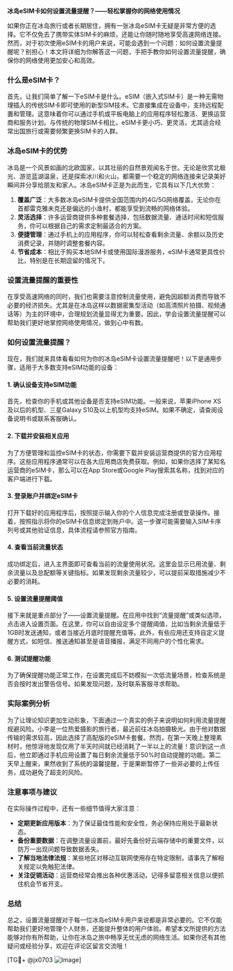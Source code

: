 **冰岛eSIM卡如何设置流量提醒？——轻松掌握你的网络使用情况**

如果你正在冰岛旅行或者长期居住，拥有一张冰岛eSIM卡无疑是非常方便的选择。它不仅免去了携带实体SIM卡的麻烦，还能让你随时随地享受高速网络连接。然而，对于初次使用eSIM卡的用户来说，可能会遇到一个问题：如何设置流量提醒呢？别担心！本文将详细为你解答这一问题，手把手教你如何设置流量提醒，确保你的网络使用更加安心和高效。

### 什么是eSIM卡？

首先，让我们简单了解一下eSIM卡是什么。eSIM（嵌入式SIM卡）是一种无需物理插入的传统SIM卡即可使用的新型SIM技术。它直接集成在设备中，支持远程配置和管理。这意味着你可以通过手机或平板电脑上的应用程序轻松激活、更换运营商和服务计划。与传统的物理SIM卡相比，eSIM卡更小巧、更灵活，尤其适合经常出国旅行或需要频繁更换SIM卡的人群。

### 冰岛eSIM卡的优势

冰岛是一个风景如画的北欧国家，以其壮丽的自然景观闻名于世。无论是欣赏北极光、游览蓝湖温泉，还是探索冰川和火山，都需要一个稳定的网络连接来记录美好瞬间并分享给朋友和家人。冰岛eSIM卡正是为此而生，它具有以下几大优势：

1. **覆盖广泛**：大多数冰岛eSIM卡提供全国范围内的4G/5G网络覆盖，无论你在首都雷克雅未克还是偏远的小渔村，都能享受到流畅的网络体验。
2. **灵活选择**：许多运营商提供多种套餐选择，包括数据流量、通话时间和短信服务，你可以根据自己的需求定制最适合的方案。
3. **便捷管理**：通过手机上的应用程序，你可以轻松查看剩余流量、余额以及历史消费记录，并随时调整套餐内容。
4. **节省成本**：相比于购买本地SIM卡或使用国际漫游服务，eSIM卡通常更具性价比，特别是在长期逗留的情况下。

### 设置流量提醒的重要性

在享受高速网络的同时，我们也需要注意控制流量使用，避免因超额消费而导致不必要的经济损失。尤其是在冰岛这样以数据密集型活动（如高清照片拍摄、视频通话等）为主的环境中，合理规划流量显得尤为重要。因此，学会设置流量提醒可以帮助我们更好地掌控网络使用情况，做到心中有数。

### 如何设置流量提醒？

现在，我们就来具体看看如何为你的冰岛eSIM卡设置流量提醒吧！以下是通用步骤，适用于大多数支持eSIM功能的设备：

#### 1. 确认设备支持eSIM功能

首先，检查你的手机或其他设备是否支持eSIM功能。一般来说，苹果iPhone XS及以后的机型、三星Galaxy S10及以上机型均支持eSIM。如果不确定，请查阅设备说明书或联系客服确认。

#### 2. 下载并安装相关应用

为了方便管理和监控eSIM卡的状态，你需要下载并安装运营商提供的官方应用程序。这些应用程序通常可以在各大应用商店免费获取。例如，如果你选择了某知名运营商的eSIM卡，那么可以在App Store或Google Play搜索其名称，找到对应的客户端进行下载。

#### 3. 登录账户并绑定eSIM卡

打开下载好的应用程序后，按照提示输入你的个人信息完成注册或登录操作。接着，按照指示将你的eSIM卡信息绑定到账户中。这一步骤可能需要输入SIM卡序列号或其他验证信息，具体流程请参照官方指南。

#### 4. 查看当前流量状态

成功绑定后，进入主界面即可查看当前的流量使用状况。这里会显示已用流量、剩余流量以及总配额等关键指标。如果发现剩余流量较少，可以提前采取措施减少不必要的消耗。

#### 5. 设置流量提醒阈值

接下来就是重点部分了——设置流量提醒。在应用中找到“流量提醒”或类似选项，点击进入设置页面。在这里，你可以自由设定多个提醒阈值，比如当剩余流量低于1GB时发送通知，或者当接近月底时提醒充值等。此外，有些应用还支持自定义提醒方式，如短信、推送通知甚至是语音播报，满足不同用户的个性化需求。

#### 6. 测试提醒功能

为了确保提醒功能正常工作，在设置完成后不妨模拟一次低流量场景，检查系统是否会按时发出警告信号。如果发现问题，及时联系客服寻求帮助。

### 实际案例分析

为了让理论知识更加生动形象，下面通过一个真实的例子来说明如何利用流量提醒规避风险。小李是一位热爱摄影的旅行者，最近前往冰岛拍摄极光。由于他对数据传输的需求较高，因此选择了高配版的eSIM卡套餐。然而，在第一天晚上整理素材时，他惊讶地发现仅用了半天时间就已经消耗了一半以上的流量！意识到这一点后，他立即通过手机应用设置了每日剩余流量低于50%时自动提醒的功能。第二天早上醒来，果然收到了系统的温馨提醒，于是果断暂停了一些非必要的上传任务，成功避免了超支的风险。

### 注意事项与建议

在实际操作过程中，还有一些细节值得大家注意：

- **定期更新应用版本**：为了保证最佳性能和安全性，务必保持应用处于最新状态。
- **备份重要数据**：在调整流量设置前，最好先备份好云端存储中的重要文件，以防万一出现问题导致数据丢失。
- **了解当地法律法规**：某些地区对移动互联网使用存在特定限制，请事先了解相关规定以免触犯法律。
- **关注促销活动**：运营商经常会推出各种优惠活动，记得多留意相关信息以便抓住机会节省开支。

### 总结

总之，设置流量提醒对于每一位冰岛eSIM卡用户来说都是非常必要的。它不仅能帮助我们更好地管理个人财务，还能提升整体的用户体验。希望本文所提供的方法能够对你有所帮助，让你在冰岛之旅中畅享无忧无虑的网络生活。如果你还有其他疑问或经验分享，欢迎在评论区留言交流哦！

[TG💪+ @jx0703 ![Image](https://github.com/user-attachments/assets/dbca1d08-cadb-493c-b0ec-ad6f7a83f270)]